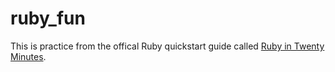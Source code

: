# ruby_fun

This is practice from the offical Ruby quickstart guide called [Ruby in Twenty Minutes](https://www.ruby-lang.org/en/documentation/quickstart/).
